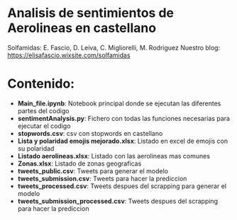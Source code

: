 # Analisis de sentimientos de Aerolineas en castellano
Solfamidas: E. Fascio, D. Leiva, C. Migliorelli, M. Rodriguez
Nuestro blog: https://elisafascio.wixsite.com/solfamidas

# Contenido:

* __Main_file.ipynb__: Notebook principal donde se ejecutan las diferentes partes del codigo
* __sentimentAnalysis.py__: Fichero con todas las funciones necesarias para ejecutar el codigo
* __stopwords.csv__: csv con stopwords en castellano
* __Lista y polaridad emojis mejorado.xlsx__: Listado en excel de emojis con su polaridad
* __Listado aerolineas.xlsx__: Listado con las aerolineas mas comunes
* __Zonas.xlsx__: Listado de zonas geograficas
* __tweets_public.csv__: Tweets para generar el modelo
* __tweets_submission.csv__: Tweets para hacer la prediccion
* __tweets_processed.csv__: Tweets despues del scrapping para generar el modelo
* __tweets_submission_processed.csv__: Tweets despues del scrapping para hacer la prediccion



